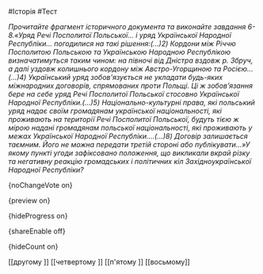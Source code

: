 #Історія #Тест

*Прочитайте фрагмент історичного документа та виконайте завдання 6-8.«Уряд Речі Посполитої Польської... і уряд Української Народної Республіки... погодилися на такі рішення:(…)2) Кордони між Річчю Посполитою Польською та Українською Народною Республікою визначатимуться таким чином: на півночі від Дністра вздовж р. Збруч, а далі уздовж колишнього кордону між Австро-Угорщиною та Росією...(…)4) Український уряд зобов'язується не укладати будь-яких міжнародних договорів, спрямованих проти Польщі. Ці ж зобов’язання бере на себе уряд Речі Посполитої Польської стосовно Української Народної Республіки.(…)5) Національно-культурні права, які польський уряд надає своїм громадянам української національності, які проживають на території Речі Посполитої Польської, будуть тією ж мірою надані громадянам польської національності, які проживають у межах Української Народної Республіки....(…)8) Договір залишається таємним. Його не можна передати третій стороні або публікувати...»У якому пункті угоди зафіксовано положення, що викликали вкрай різку та негативну реакцію громадських і політичних кіл Західноукраїнської Народної Республіки?*

{noChangeVote on}

{preview on}

{hideProgress on}

{shareEnable off}

{hideCount on}

[[другому ]]
[[четвертому ]]
[[п'ятому ]]
[[восьмому]]
